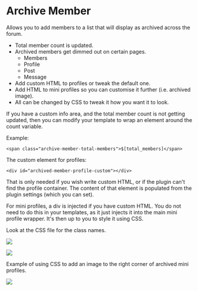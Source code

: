 Archive Member
==============

Allows you to add members to a list that will display as archived across the forum.

 * Total member count is updated.
 * Archived members get dimmed out on certain pages.
     * Members
     * Profile
     * Post
     * Message     
 * Add custom HTML to profiles or tweak the default one.
 * Add HTML to mini profiles so you can customise it further (i.e. archived image).
 * All can be changed by CSS to tweak it how you want it to look.
 
 If you have a custom info area, and the total member count is not getting updated, then you can modify your template to wrap an element around the count variable.
 
 Example:
 
 ```<span class="archive-member-total-members">$[total_members]</span>```
 
 The custom element for profiles:
 
 ```<div id="archived-member-profile-custom"></div>```
 
 That is only needed if you wish write custom HTML, or if the plugin can't find the profile container.  The content of that element is populated from the plugin settings (which you can set).
 
 For mini profiles, a div is injected if you have custom HTML.  You do not need to do this in your templates, as it just injects it into the main mini profile wrapper.  It's then up to you to style it using CSS.
 
 Look at the CSS file for the class names.
 
 ![](https://i.imgur.com/WKyoJZb.png)
 
 ![](https://i.imgur.com/f4QS0d7.png)
 
 Example of using CSS to add an image to the right corner of archived mini profiles.
 
 ![](https://i.imgur.com/EfBMq5V.png)
 